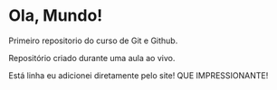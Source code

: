 # Ola, Mundo!
 Primeiro repositorio do curso de Git e Github. 

 Repositório criado durante uma aula ao vivo. 

Está linha eu adicionei diretamente pelo site! QUE IMPRESSIONANTE!
